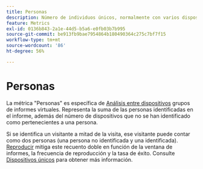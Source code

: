 ```yaml
---
title: Personas
description: Número de individuos únicos, normalmente con varios dispositivos.
feature: Metrics
exl-id: 0136b843-2a1e-44d5-b5a6-e0fb03b7b995
source-git-commit: be913fb9bae7954864b180490364c275c7bf7f15
workflow-type: tm+mt
source-wordcount: '86'
ht-degree: 56%

---
```


# Personas

La métrica &quot;Personas&quot; es específica de [Análisis entre dispositivos](../cda/overview.md) grupos de informes virtuales. Representa la suma de las personas identificadas en el informe, además del número de dispositivos que no se han identificado como pertenecientes a una persona.

Si se identifica un visitante a mitad de la visita, ese visitante puede contar como dos personas (una persona no identificada y una identificada). [Reproducir](/help/components/cda/replay.md) mitiga este recuento doble en función de la ventana de informes, la frecuencia de reproducción y la tasa de éxito. Consulte [Dispositivos únicos](unique-devices.md) para obtener más información.
